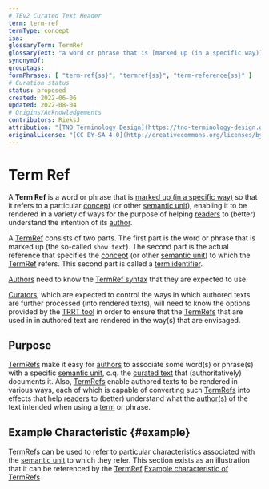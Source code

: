 ```yaml
---
# TEv2 Curated Text Header
term: term-ref
termType: concept
isa:
glossaryTerm: TermRef
glossaryText: "a word or phrase that is [marked up (in a specific way)](/docs/spec-syntax/term-ref-syntax) so that it refers to a particular [concept](@) (or other [semantic unit](@)), enabling it to be rendered in a variety of ways for the purpose of helping [readers](@) to (better) understand the intention of its [author](@)."
synonymOf:
grouptags:
formPhrases: [ "term-ref{ss}", "termref{ss}", "term-reference{ss}" ]
# Curation status
status: proposed
created: 2022-06-06
updated: 2022-08-04
# Origins/Acknowledgements
contributors: RieksJ
attribution: "[TNO Terminology Design](https://tno-terminology-design.github.io/tev2-specifications/docs)"
originalLicense: "[CC BY-SA 4.0](http://creativecommons.org/licenses/by-sa/4.0/?ref=chooser-v1)"
---
```


# Term Ref

A **Term Ref** is a word or phrase that is [marked up (in a specific way)](/docs/spec-syntax/term-ref-syntax) so that it refers to a particular [concept](@) (or other [semantic unit](@)), enabling it to be rendered in a variety of ways for the purpose of helping [readers](@) to (better) understand the intention of its [author](@).

A [TermRef](@) consists of two parts. The first part is the word or phrase that is marked up (the so-called `show text`). The second part is the actual reference that specifies the [concept](@) (or other [semantic unit](@)) to which the [TermRef](@) refers. This second part is called a [term identifier](@).

[Authors](@) need to know the [TermRef syntax](/docs/spec-syntax/term-ref-syntax) that they are expected to use.

[Curators](@), which are expected to control the ways in which authored texts are further processed (into rendered texts), will need to know the options provided by the [TRRT tool](/docs/spec-tools/trrt) in order to ensure that the [TermRefs](@) that are used in in authored text are rendered in the way(s) that are envisaged.

## Purpose

[TermRefs](@) make it easy for [authors](@) to associate some word(s) or phrase(s) with a specific [semantic unit](@), c.q. the [curated text](@) that (authoritatively) documents it. Also, [TermRefs](@) enable authored texts to be rendered in various ways, each of which is capable of converting such [TermRefs](@) into effects that help [readers](@) to (better) understand what the [author(s)](@) of the text intended when using a [term](@) or phrase.

## Example Characteristic {#example}

[TermRefs](@) can be used to refer to particular characteristics associated with the [semantic unit](@) to which they refer. This section exists as an illustration that it can be referenced by the [TermRef](@) [Example characteristic of TermRefs](term-ref#example)